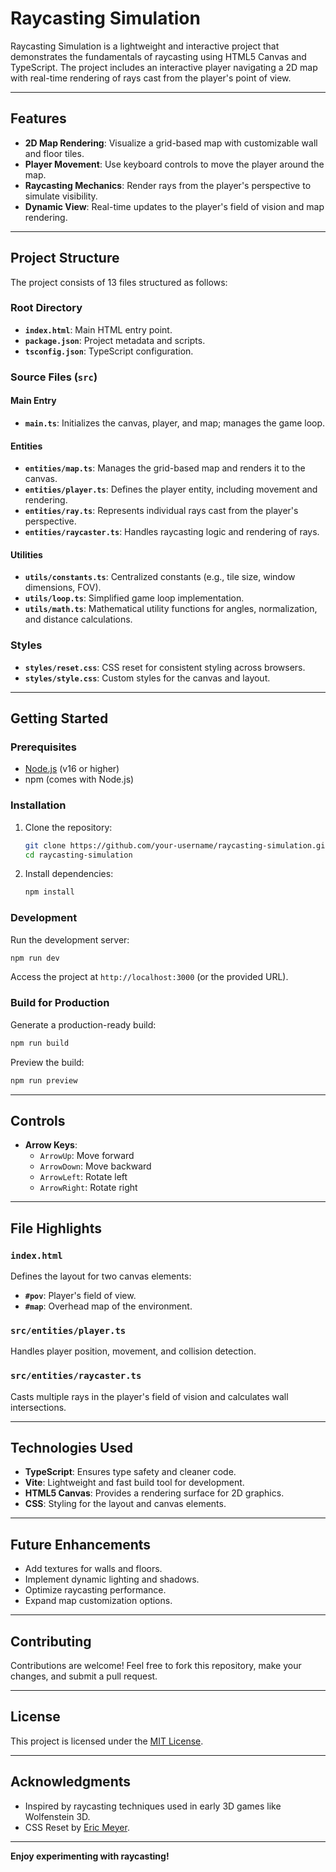 # Raycasting Simulation

Raycasting Simulation is a lightweight and interactive project that demonstrates the fundamentals of raycasting using HTML5 Canvas and TypeScript. The project includes an interactive player navigating a 2D map with real-time rendering of rays cast from the player's point of view.

---

## Features

- **2D Map Rendering**: Visualize a grid-based map with customizable wall and floor tiles.
- **Player Movement**: Use keyboard controls to move the player around the map.
- **Raycasting Mechanics**: Render rays from the player's perspective to simulate visibility.
- **Dynamic View**: Real-time updates to the player's field of vision and map rendering.

---

## Project Structure

The project consists of 13 files structured as follows:

### **Root Directory**

- **`index.html`**: Main HTML entry point.
- **`package.json`**: Project metadata and scripts.
- **`tsconfig.json`**: TypeScript configuration.

### **Source Files (`src`)**

#### **Main Entry**

- **`main.ts`**: Initializes the canvas, player, and map; manages the game loop.

#### **Entities**

- **`entities/map.ts`**: Manages the grid-based map and renders it to the canvas.
- **`entities/player.ts`**: Defines the player entity, including movement and rendering.
- **`entities/ray.ts`**: Represents individual rays cast from the player's perspective.
- **`entities/raycaster.ts`**: Handles raycasting logic and rendering of rays.

#### **Utilities**

- **`utils/constants.ts`**: Centralized constants (e.g., tile size, window dimensions, FOV).
- **`utils/loop.ts`**: Simplified game loop implementation.
- **`utils/math.ts`**: Mathematical utility functions for angles, normalization, and distance calculations.

### **Styles**

- **`styles/reset.css`**: CSS reset for consistent styling across browsers.
- **`styles/style.css`**: Custom styles for the canvas and layout.

---

## Getting Started

### Prerequisites

- [Node.js](https://nodejs.org/) (v16 or higher)
- npm (comes with Node.js)

### Installation

1. Clone the repository:

   ```bash
   git clone https://github.com/your-username/raycasting-simulation.git
   cd raycasting-simulation
   ```

2. Install dependencies:
   ```bash
   npm install
   ```

### Development

Run the development server:

```bash
npm run dev
```

Access the project at `http://localhost:3000` (or the provided URL).

### Build for Production

Generate a production-ready build:

```bash
npm run build
```

Preview the build:

```bash
npm run preview
```

---

## Controls

- **Arrow Keys**:
  - `ArrowUp`: Move forward
  - `ArrowDown`: Move backward
  - `ArrowLeft`: Rotate left
  - `ArrowRight`: Rotate right

---

## File Highlights

### `index.html`

Defines the layout for two canvas elements:

- **`#pov`**: Player's field of view.
- **`#map`**: Overhead map of the environment.

### `src/entities/player.ts`

Handles player position, movement, and collision detection.

### `src/entities/raycaster.ts`

Casts multiple rays in the player's field of vision and calculates wall intersections.

---

## Technologies Used

- **TypeScript**: Ensures type safety and cleaner code.
- **Vite**: Lightweight and fast build tool for development.
- **HTML5 Canvas**: Provides a rendering surface for 2D graphics.
- **CSS**: Styling for the layout and canvas elements.

---

## Future Enhancements

- Add textures for walls and floors.
- Implement dynamic lighting and shadows.
- Optimize raycasting performance.
- Expand map customization options.

---

## Contributing

Contributions are welcome! Feel free to fork this repository, make your changes, and submit a pull request.

---

## License

This project is licensed under the [MIT License](LICENSE).

---

## Acknowledgments

- Inspired by raycasting techniques used in early 3D games like Wolfenstein 3D.
- CSS Reset by [Eric Meyer](http://meyerweb.com/eric/tools/css/reset/).

---

**Enjoy experimenting with raycasting!**
